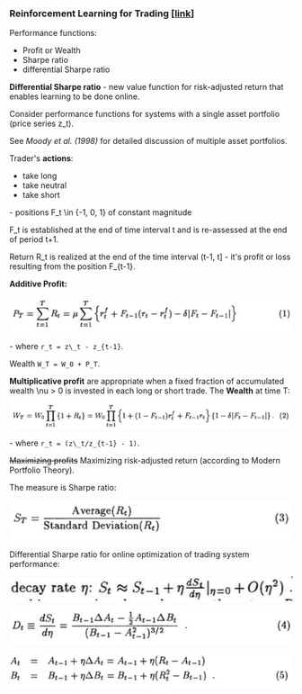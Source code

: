 ### Reinforcement Learning for Trading [[link](https://papers.nips.cc/paper/1551-reinforcement-learning-for-trading.pdf)]

Performance functions:
- Profit or Wealth
- Sharpe ratio
- differential Sharpe ratio

**Differential Sharpe ratio** - new value function for risk-adjusted return that enables learning to be done online.

Consider performance functions for systems with a single asset portfolio (price series z_t).

See _Moody et al. (1998)_ for detailed discussion of multiple asset portfolios.

Trader's **actions**:

- take long
- take neutral
- take short

\- positions F_t \in {-1, 0, 1} of constant magnitude

F_t is established at the end of time interval t and is re-assessed at the end of period t+1.

Return R\_t is realized at the end of the time interval (t-1, t] - it's profit or loss resulting from the position F_{t-1}.

**Additive Profit:**

![fig1](images/rl-for-trading_1.png)

\- where `r_t = z\_t - z_{t-1}`.

Wealth `W_T = W_0 + P_T`.

**Multiplicative profit** are appropriate when a fixed fraction of accumulated wealth \nu > 0 is invested in each long or short trade. The **Wealth** at time T:

![fig2](images/rl-for-trading_2.png)

\- where `r_t = (z\_t/z_{t-1} - 1)`.

~~Maximizing profits~~ Maximizing risk-adjusted return (according to Modern Portfolio Theory).

The measure is Sharpe ratio:

![fig3](images/rl-for-trading_3.png)

Differential Sharpe ratio for online optimization of trading system performance:

![fig4](images/rl-for-trading_4.png)

![fig5](images/rl-for-trading_5.png)

![fig6](images/rl-for-trading_6.png)
